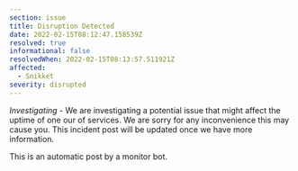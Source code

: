 ```yaml
---
section: issue
title: Disruption Detected
date: 2022-02-15T08:12:47.158539Z
resolved: true
informational: false
resolvedWhen: 2022-02-15T08:13:57.511921Z
affected:
  - Snikket
severity: disrupted
---
```

*Investigating* - We are investigating a potential issue that might affect the uptime of one our of services. We are sorry for any inconvenience this may cause you. This incident post will be updated once we have more information.

This is an automatic post by a monitor bot.
        